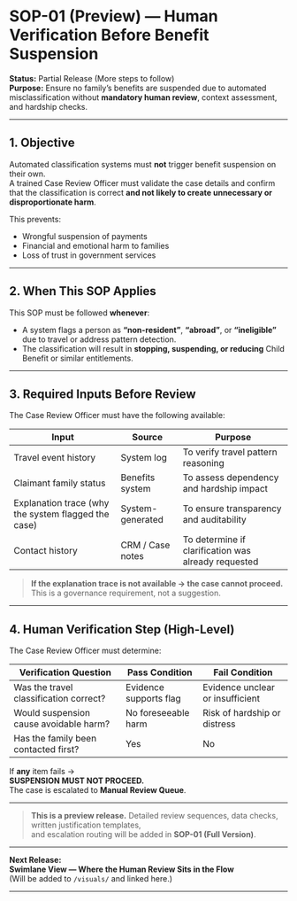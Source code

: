 # SOP-01 (Preview) — Human Verification Before Benefit Suspension
**Status:** Partial Release (More steps to follow)  
**Purpose:** Ensure no family’s benefits are suspended due to automated misclassification without **mandatory human review**, context assessment, and hardship checks.

---

## 1. Objective
Automated classification systems must **not** trigger benefit suspension on their own.  
A trained Case Review Officer must validate the case details and confirm that the classification is correct **and not likely to create unnecessary or disproportionate harm**.

This prevents:
- Wrongful suspension of payments
- Financial and emotional harm to families
- Loss of trust in government services

---

## 2. When This SOP Applies
This SOP must be followed **whenever**:
- A system flags a person as **“non-resident”**, **“abroad”**, or **“ineligible”** due to travel or address pattern detection.
- The classification will result in **stopping, suspending, or reducing** Child Benefit or similar entitlements.

---

## 3. Required Inputs Before Review
The Case Review Officer must have the following available:

| Input | Source | Purpose |
|------|--------|---------|
| Travel event history | System log | To verify travel pattern reasoning |
| Claimant family status | Benefits system | To assess dependency and hardship impact |
| Explanation trace (why the system flagged the case) | System-generated | To ensure transparency and auditability |
| Contact history | CRM / Case notes | To determine if clarification was already requested |

> **If the explanation trace is not available → the case cannot proceed.**  
This is a governance requirement, not a suggestion.

---

## 4. Human Verification Step (High-Level)
The Case Review Officer must determine:

| Verification Question | Pass Condition | Fail Condition |
|---|---|---|
| Was the travel classification correct? | Evidence supports flag | Evidence unclear or insufficient |
| Would suspension cause avoidable harm? | No foreseeable harm | Risk of hardship or distress |
| Has the family been contacted first? | Yes | No |

If **any** item fails →  
**SUSPENSION MUST NOT PROCEED.**  
The case is escalated to **Manual Review Queue**.

---

> **This is a preview release.**
> Detailed review sequences, data checks, written justification templates,  
> and escalation routing will be added in **SOP-01 (Full Version)**.

---

**Next Release:**  
**Swimlane View — Where the Human Review Sits in the Flow**  
(Will be added to `/visuals/` and linked here.)

---
